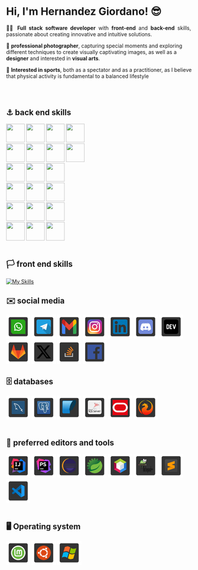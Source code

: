 # Hi, I'm Hernandez Giordano! 😎

<p align="justify">
👨‍💻 <b>Full stack software developer</b> with <b>front-end</b> and <b>back-end</b> skills, passionate about creating innovative and intuitive solutions.

📸 <b>professional photographer</b>, capturing special moments and exploring different techniques to create visually captivating images, as well as a <b>designer</b> and interested in <b>visual arts</b>.

🥊 <b>Interested in sports</b>, both as a spectator and as a practitioner, as I believe that physical activity is fundamental to a balanced lifestyle
</p>
<br>
<br>

## ⚓ back end skills

<div style="width: 100%; overflow: hidden;">
  <a>
    <!--  -->
    <img src="https://user-images.githubusercontent.com/25181517/117201156-9a724800-adec-11eb-9a9d-3cd0f67da4bc.png" 
      width="50" height="50">
  </a>
    <a>
    <!--  -->
    <img src="https://user-images.githubusercontent.com/25181517/117201470-f6d56780-adec-11eb-8f7c-e70e376cfd07.png" 
      width="50" height="50">
  </a>
  <a>
    <!--  -->
    <img src="https://user-images.githubusercontent.com/25181517/183891303-41f257f8-6b3d-487c-aa56-c497b880d0fb.png" 
      width="50" height="50">
  </a>
  <a>
    <!--  -->
    <img src="https://user-images.githubusercontent.com/25181517/117207242-07d5a700-adf4-11eb-975e-be04e62b984b.png" 
      width="50" height="50">
  </a>
</div>

 <div style="width: 100%; overflow: hidden;">
  <a>
    <!--  -->
    <img src="https://user-images.githubusercontent.com/25181517/117207493-49665200-adf4-11eb-808e-a9c0fcc2a0a0.png" 
      width="50" height="50">
  </a>
  <a>
    <!--  -->
    <img src="https://user-images.githubusercontent.com/25181517/117533873-484d4480-afef-11eb-9fad-67c8605e3592.png" 
      width="50" height="50">
  </a>
  <a>
    <!--  -->
    <img src="https://user-images.githubusercontent.com/25181517/190229463-87fa862f-ccf0-48da-8023-940d287df610.png" 
      width="50" height="50">
  </a>
  <a>
    <!--  -->
    <img src="https://user-images.githubusercontent.com/25181517/183894676-137319b5-1364-4b6a-ba4f-e9fc94ddc4aa.png" 
      width="50" height="50">
  </a>
</div>

<div style="width: 100%; overflow: hidden;">
  <a>
    <!-- PHP -->
    <img src="https://user-images.githubusercontent.com/25181517/183570228-6a040b9f-3ddf-47a2-a201-743121dac664.png" 
      width="50" height="50">
  </a>
  <a>
    <!-- Laravel -->
    <img src="https://github.com/marwin1991/profile-technology-icons/assets/25181517/afcf1c98-544e-41fb-bf44-edba5e62809a" 
      width="50" height="50">
  </a>
  <a>
    <!-- Code Ignither -->
    <img src="https://cdn.iconscout.com/icon/free/png-256/free-codeigniter-4-1175201.png?f=webp&w=256" 
      width="50" height="50">
  </a>
</div>

<div style="width: 100%; overflow: hidden;">
  <a>
    <!--  -->
    <img src="https://user-images.githubusercontent.com/25181517/192603745-7d34df9e-7756-4756-a539-6a61badf7a80.png" 
      width="50" height="50">
  </a>
  <a>
    <!--  -->
    <img src="https://user-images.githubusercontent.com/25181517/192603750-4142ae75-10fa-4b61-a773-8b2052834357.png" 
      width="50" height="50">
  </a>
  <a>
    <!--  -->
    <img src="https://sinatrarb.com/images/logo.png" 
      width="50" height="50">
  </a>
</div>

<div style="width: 100%; overflow: hidden;">
  <a>
    <!--  -->
    <img src="https://user-images.githubusercontent.com/25181517/192106070-46255bcf-65e6-4c6b-a296-bf8d0d8fb2a7.png" 
      width="50" height="50">
  </a>
  <a>
    <!--  -->
    <img src="https://user-images.githubusercontent.com/25181517/183890598-19a0ac2d-e88a-4005-a8df-1ee36782fde1.png" 
      width="50" height="50">
  </a>
  <a>
    <!--  -->
    <img src="https://user-images.githubusercontent.com/25181517/117447155-6a868a00-af3d-11eb-9cfe-245df15c9f3f.png" 
      width="50" height="50">
  </a>
</div>
  
<div style="width: 100%; overflow: hidden;">
  <a>
    <!-- Delphi 7-->
    <img src="https://tsanthiago.files.wordpress.com/2016/03/icondelphi7.jpg?w=165&h=150&crop=1" 
      width="50" height="50">
  </a>
  <a>
    <!-- Delphi -->
    <img src="https://cdn-icons-png.flaticon.com/512/5968/5968252.png" 
      width="50" height="50">
  </a>
  <a>
    <!-- Visual Basic -->
    <img src="https://upload.wikimedia.org/wikipedia/en/e/e4/Visual_Basic_6.0_logo.png" 
      width="50" height="50">
  </a>
</div>

<br>


## 🏳️ front end skills
[![My Skills](https://skillicons.dev/icons?i=html,css,bootstrap,jquery,md)](https://skillicons.dev)
<br>

## ✉️ social media
<div style="width: 100%; overflow: hidden;">
    <a>
    <!-- Whatsapp -->
    <img src="https://raw.githubusercontent.com/hernangior/hernangior/master/images/social/whatsapp.png" 
      width="65" height="65">
  </a>
      <a>
    <!-- Telegram -->
    <img src="https://raw.githubusercontent.com/hernangior/hernangior/master/images/social/telegram.png" 
      width="65" height="65">
  </a>
  <a>
    <!-- Gmail -->
    <img src="https://raw.githubusercontent.com/hernangior/hernangior/master/images/social/gmail.png" 
      width="65" height="65">
  </a>
    <a>
    <!-- Instagram -->
    <img src="https://raw.githubusercontent.com/hernangior/hernangior/master/images/social/instagram.png" 
      width="65" height="65">
  </a>
    <a>
    <!-- Linkedln -->
    <img src="https://raw.githubusercontent.com/hernangior/hernangior/master/images/social/linkedin.png" 
      width="65" height="65">
  </a>
    <a>
    <!-- Discord -->
    <img src="https://raw.githubusercontent.com/hernangior/hernangior/master/images/social/discord.png" 
      width="65" height="65">
  </a>
    <a>
    <!-- Dev.to -->
    <img src="https://raw.githubusercontent.com/hernangior/hernangior/master/images/social/devto.png" 
      width="65" height="65">
  </a>
    <a>
    <!-- GitLab -->
    <img src="https://raw.githubusercontent.com/hernangior/hernangior/master/images/social/gitlab.png" 
      width="65" height="65">
  </a>
    <a>
    <!-- X -->
    <img src="https://raw.githubusercontent.com/hernangior/hernangior/master/images/social/x.png" 
      width="65" height="65">
  </a>
    <a>
    <!-- StackOverflow -->
    <img src="https://raw.githubusercontent.com/hernangior/hernangior/master/images/social/stack.png" 
      width="65" height="65">
  </a>
      <a>
    <!-- Facebook -->
    <img src="https://raw.githubusercontent.com/hernangior/hernangior/master/images/social/facebook.png" 
      width="65" height="65">
  </a>
<br>

## 🗄️ databases
<div style="width: 100%; overflow: hidden;">
  <a>
    <!-- MySql -->
    <img src="https://raw.githubusercontent.com/hernangior/hernangior/master/images/mysql.png" 
      width="65" height="65">
  </a>
  <a>
    <!-- Postgres -->
    <img src="https://raw.githubusercontent.com/hernangior/hernangior/master/images/postgres.png" 
      width="65" height="65">
  </a>
  <a>
    <!-- Sqlite -->
    <img src="https://raw.githubusercontent.com/hernangior/hernangior/master/images/sqlite.png" 
      width="65" height="65">
  </a>
  <a>
    <!-- SqlServer -->
    <img src="https://raw.githubusercontent.com/hernangior/hernangior/master/images/sql_server.png" 
      width="65" height="65">
  </a>
  <a>
    <!-- Oracle -->
    <img src="https://raw.githubusercontent.com/hernangior/hernangior/master/images/oracle.png" 
      width="65" height="65">
  </a>
  <a>
    <!-- Firebird -->
    <img src="https://raw.githubusercontent.com/hernangior/hernangior/master/images/firebird.png" 
      width="65" height="65">
  </a>
</div>
<br>



## 📝 preferred editors and tools
 <div style="width: 100%; overflow: hidden;">
  <a>
    <!-- InteliJava -->
    <img src="https://raw.githubusercontent.com/hernangior/hernangior/master/images/java.png" 
      width="65" height="65">
  </a>
  <a>
    <!-- InteliStormn -->
    <img src="https://raw.githubusercontent.com/hernangior/hernangior/master/images/storm.png" 
      width="65" height="65">
  </a> 
  <a>
    <!-- Eclipse -->
    <img src="https://raw.githubusercontent.com/hernangior/hernangior/master/images/eclipse.png" 
      width="65" height="65">
  </a> 
  <a>
    <!-- STS -->
    <img src="https://raw.githubusercontent.com/hernangior/hernangior/master/images/spring_tools.png" 
      width="65" height="65">
  </a> 
  <a>
    <!-- NetBeans -->
    <img src="https://raw.githubusercontent.com/hernangior/hernangior/master/images/netbeans.png" 
      width="65" height="65">
  </a>  
     <a>
    <!-- Notepad++ -->
    <img src="https://raw.githubusercontent.com/hernangior/hernangior/master/images/notepad%2B%2B.png" 
      width="65" height="65">
  </a> 
     <a>
    <!-- Sublime -->
    <img src="https://raw.githubusercontent.com/hernangior/hernangior/master/images/sublime.png" 
      width="65" height="65">
  </a> 
     <a>
    <!-- VSCode -->
    <img src="https://raw.githubusercontent.com/hernangior/hernangior/master/images/vscode.png" 
      width="65" height="65">
  </a> 
 </div>
 <br>
 
## 🖥️ Operating system
 <div style="width: 100%; overflow: hidden;">
  <a>
    <!-- Linux Mint icon -->
    <img src="https://raw.githubusercontent.com/hernangior/hernangior/master/images/mint.png" 
      width="65" height="65">
  </a>
  <a>
    <!-- Linux Ubuntu Icon -->
    <img src="https://raw.githubusercontent.com/hernangior/hernangior/master/images/ubuntu.png" 
      width="65" height="65">
  </a>
  <a>
    <!-- Windows Icon -->
    <img src="https://raw.githubusercontent.com/hernangior/hernangior/master/images/windows.png" 
      width="65" height="65">
  </a>
 </div>



